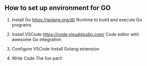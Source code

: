## How to set up environment for GO
1. Install Go
  https://golang.org/dl/
  Runtime to build and execute Go programs

2. Install VSCode
https://code.visualstudio.com/
Code editor with awesome Go integration

3. Configure VSCode
Install Golang extension

4. Write Code
The fun part!
